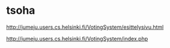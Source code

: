 tsoha
=====

http://jumeju.users.cs.helsinki.fi/VotingSystem/esittelysivu.html


http://jumeju.users.cs.helsinki.fi/VotingSystem/index.php
